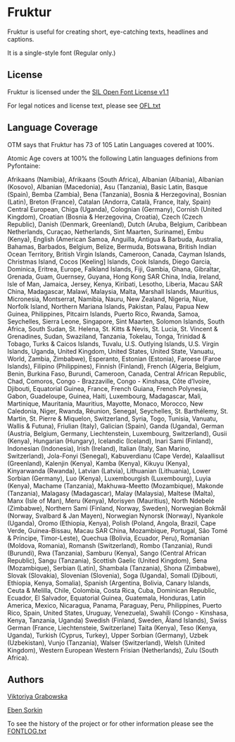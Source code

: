 # Fruktur

Fruktur is useful for creating short, eye-catching texts, headlines and captions.

It is a single-style font (Regular only.)

## License

Fruktur is licensed under the [SIL Open Font License v1.1](http://scripts.sil.org/OFL)

For legal notices and license text, please see [OFL.txt](OFL.txt)

## Language Coverage

OTM says that Fruktur has 73 of 105 Latin Languages covered at 100%.

Atomic Age covers at 100% the following Latin languages definions from Pyfontaine:

Afrikaans (Namibia), Afrikaans (South Africa), Albanian (Albania), Albanian
(Kosovo), Albanian (Macedonia), Asu (Tanzania), Basic Latin, Basque (Spain), Bemba
(Zambia), Bena (Tanzania), Bosnia & Herzegovina), Bosnian (Latin), Breton (France),
Catalan (Andorra, Català, France, Italy, Spain) Central European, Chiga (Uganda),
Colognian (Germany), Cornish (United Kingdom), Croatian (Bosnia & Herzegovina,
Croatia), Czech (Czech Republic), Danish (Denmark, Greenland), Dutch (Aruba,
Belgium, Caribbean Netherlands, Curaçao, Netherlands, Sint Maarten, Suriname), Embu
(Kenya), English (American Samoa, Anguilla, Antigua & Barbuda, Australia, Bahamas,
Barbados, Belgium, Belize, Bermuda, Botswana, British Indian Ocean Territory,
British Virgin Islands, Cameroon, Canada, Cayman Islands, Christmas Island, Cocos
[Keeling] Islands, Cook Islands, Diego Garcia, Dominica, Eritrea, Europe, Falkland
Islands, Fiji, Gambia, Ghana, Gibraltar, Grenada, Guam, Guernsey, Guyana, Hong Kong
SAR China, India, Ireland, Isle of Man, Jamaica, Jersey, Kenya, Kiribati, Lesotho,
Liberia, Macau SAR China, Madagascar, Malawi, Malaysia, Malta, Marshall Islands,
Mauritius, Micronesia, Montserrat, Namibia, Nauru, New Zealand, Nigeria, Niue,
Norfolk Island, Northern Mariana Islands, Pakistan, Palau, Papua New Guinea,
Philippines, Pitcairn Islands, Puerto Rico, Rwanda, Samoa, Seychelles, Sierra
Leone, Singapore, Sint Maarten, Solomon Islands, South Africa, South Sudan, St.
Helena, St. Kitts & Nevis, St. Lucia, St. Vincent & Grenadines, Sudan, Swaziland,
Tanzania, Tokelau, Tonga, Trinidad & Tobago, Turks & Caicos Islands, Tuvalu, U.S.
Outlying Islands, U.S. Virgin Islands, Uganda, United Kingdom, United States,
United State, Vanuatu, World, Zambia, Zimbabwe), Esperanto, Estonian (Estonia),
Faroese (Faroe Islands), Filipino (Philippines), Finnish (Finland), French
(Algeria, Belgium, Benin, Burkina Faso, Burundi, Cameroon, Canada, Central African
Republic, Chad, Comoros, Congo - Brazzaville, Congo - Kinshasa, Côte d’Ivoire,
Djibouti, Equatorial Guinea, France, French Guiana, French Polynesia, Gabon,
Guadeloupe, Guinea, Haiti, Luxembourg, Madagascar, Mali, Martinique, Mauritania,
Mauritius, Mayotte, Monaco, Morocco, New Caledonia, Niger, Rwanda, Réunion,
Senegal, Seychelles, St. Barthélemy, St. Martin, St. Pierre & Miquelon,
Switzerland, Syria, Togo, Tunisia, Vanuatu, Wallis & Futuna), Friulian (Italy),
Galician (Spain), Ganda (Uganda), German (Austria, Belgium, Germany, Liechtenstein,
Luxembourg, Switzerland), Gusii (Kenya), Hungarian (Hungary), Icelandic (Iceland),
Inari Sami (Finland), Indonesian (Indonesia), Irish (Ireland), Italian (Italy, San
Marino, Switzerland), Jola-Fonyi (Senegal), Kabuverdianu (Cape Verde), Kalaallisut
(Greenland), Kalenjin (Kenya), Kamba (Kenya), Kikuyu (Kenya), Kinyarwanda (Rwanda),
Latvian (Latvia), Lithuanian (Lithuania), Lower Sorbian (Germany), Luo (Kenya),
Luxembourgish (Luxembourg), Luyia (Kenya), Machame (Tanzania), Makhuwa-Meetto
(Mozambique), Makonde (Tanzania), Malagasy (Madagascar), Malay (Malaysia), Maltese
(Malta), Manx (Isle of Man), Meru (Kenya), Morisyen (Mauritius), North Ndebele
(Zimbabwe), Northern Sami (Finland, Norway, Sweden), Norwegian Bokmål (Norway,
Svalbard & Jan Mayen), Norwegian Nynorsk (Norway), Nyankole (Uganda), Oromo
(Ethiopia, Kenya), Polish (Poland, Angola, Brazil, Cape Verde, Guinea-Bissau, Macau
SAR China, Mozambique, Portugal, São Tomé & Príncipe, Timor-Leste), Quechua
(Bolivia, Ecuador, Peru), Romanian (Moldova, Romania), Romansh (Switzerland), Rombo
(Tanzania), Rundi (Burundi), Rwa (Tanzania), Samburu (Kenya), Sango (Central
African Republic), Sangu (Tanzania), Scottish Gaelic (United Kingdom), Sena
(Mozambique), Serbian (Latin), Shambala (Tanzania), Shona (Zimbabwe), Slovak
(Slovakia), Slovenian (Slovenia), Soga (Uganda), Somali (Djibouti, Ethiopia, Kenya,
Somalia), Spanish (Argentina, Bolivia, Canary Islands, Ceuta & Melilla, Chile,
Colombia, Costa Rica, Cuba, Dominican Republic, Ecuador, El Salvador, Equatorial
Guinea, Guatemala, Honduras, Latin America, Mexico, Nicaragua, Panama, Paraguay,
Peru, Philippines, Puerto Rico, Spain, United States, Uruguay, Venezuela), Swahili
(Congo - Kinshasa, Kenya, Tanzania, Uganda) Swedish (Finland, Sweden, Åland
Islands), Swiss German (France, Liechtensteie, Switzerlane) Taita (Kenya), Teso
(Kenya, Uganda), Turkish (Cyprus, Turkey), Upper Sorbian (Germany), Uzbek
(Uzbekistan), Vunjo (Tanzania), Walser (Switzerland), Welsh (United Kingdom),
Western European Western Frisian (Netherlands), Zulu (South Africa).


## Authors

[Viktoriya Grabowska](http://www.vikaniesiada.blogspot.com)

[Eben Sorkin](http://www.sorkintype.com)

To see the history of the project or for other information please see the [FONTLOG.txt](FONTLOG.txt)
